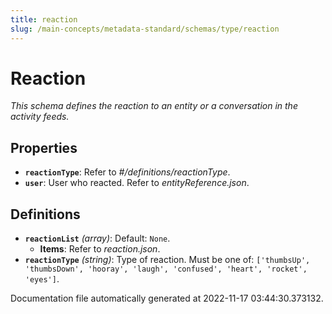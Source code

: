 ```yaml
---
title: reaction
slug: /main-concepts/metadata-standard/schemas/type/reaction
---
```


# Reaction

*This schema defines the reaction to an entity or a conversation in the activity feeds.*

## Properties

- **`reactionType`**: Refer to *#/definitions/reactionType*.
- **`user`**: User who reacted. Refer to *entityReference.json*.
## Definitions

- **`reactionList`** *(array)*: Default: `None`.
  - **Items**: Refer to *reaction.json*.
- **`reactionType`** *(string)*: Type of reaction. Must be one of: `['thumbsUp', 'thumbsDown', 'hooray', 'laugh', 'confused', 'heart', 'rocket', 'eyes']`.


Documentation file automatically generated at 2022-11-17 03:44:30.373132.
